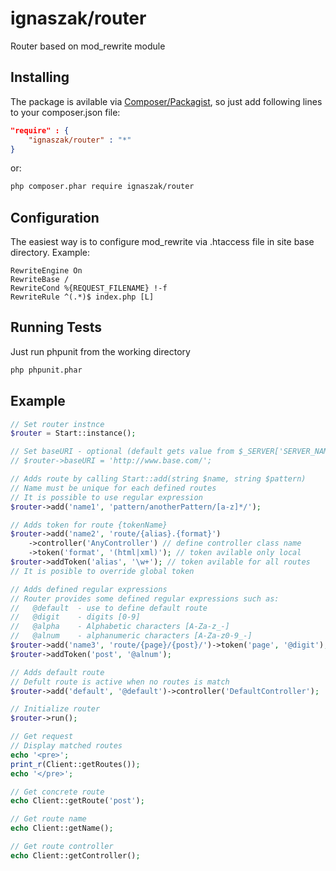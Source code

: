 # ignaszak/router

Router based on mod_rewrite module

## Installing

The package is avilable via [Composer/Packagist](https://packagist.org/packages/ignaszak/router), so just add following lines to your composer.json file:

```json
"require" : {
    "ignaszak/router" : "*"
}
```

or:

```sh
php composer.phar require ignaszak/router
```
## Configuration
The easiest way is to configure mod_rewrite via .htaccess file in site base directory. Example:

```
RewriteEngine On
RewriteBase /
RewriteCond %{REQUEST_FILENAME} !-f
RewriteRule ^(.*)$ index.php [L]
```
## Running Tests

Just run phpunit from the working directory

```sh
php phpunit.phar
```

## Example

```php
// Set router instnce
$router = Start::instance();

// Set baseURI - optional (default gets value from $_SERVER['SERVER_NAME'])
// $router->baseURI = 'http://www.base.com/';

// Adds route by calling Start::add(string $name, string $pattern)
// Name must be unique for each defined routes
// It is possible to use regular expression
$router->add('name1', 'pattern/anotherPattern/[a-z]*/');

// Adds token for route {tokenName}
$router->add('name2', 'route/{alias}.{format}')
    ->controller('AnyController') // define controller class name
    ->token('format', '(html|xml)'); // token avilable only local
$router->addToken('alias', '\w+'); // token avilable for all routes
// It is posible to override global token

// Adds defined regular expressions
// Router provides some defined regular expressions such as:
//   @default  - use to define default route
//   @digit    - digits [0-9]
//   @alpha    - Alphabetic characters [A-Za-z_-]
//   @alnum    - alphanumeric characters [A-Za-z0-9_-]
$router->add('name3', 'route/{page}/{post}/')->token('page', '@digit');
$router->addToken('post', '@alnum');

// Adds default route
// Defult route is active when no routes is match
$router->add('default', '@default')->controller('DefaultController');

// Initialize router
$router->run();

// Get request
// Display matched routes
echo '<pre>';
print_r(Client::getRoutes());
echo '</pre>';

// Get concrete route
echo Client::getRoute('post');

// Get route name
echo Client::getName();

// Get route controller
echo Client::getController();
```
